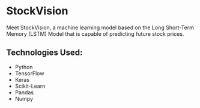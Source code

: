 # StockVision

Meet StockVision, a machine learning model based on the Long Short-Term Memory (LSTM) Model that is capable
of predicting future stock prices.

## Technologies Used:
- Python
- TensorFlow
- Keras
- Scikit-Learn
- Pandas
- Numpy

